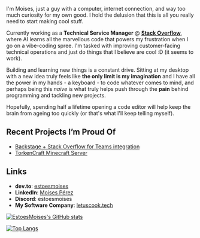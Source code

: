 I'm Moises, just a guy with a computer, internet connection, and way too much curiosity for my own good. I hold the delusion that this is all you really need to start making cool stuff.

Currently working as a **Technical Service Manager** @ **[Stack Overflow](https://stackoverflow.com/)**, where AI learns all the marvellous code that powers my frustration when I go on a vibe-coding spree. I'm tasked with improving customer-facing technical operations and just do things that I believe are cool :D (it seems to work).

Building and learning new things is a constant drive. Sitting at my desktop with a new idea truly feels like **the only limit is my imagination** and I have all the power in my hands - a keyboard - to code whatever comes to mind, and perhaps being this *naive* is what truly helps push through the **pain** behind programming and tackling new projects.

Hopefully, spending half a lifetime opening a code editor will help keep the brain from ageing too quickly (or that's what I'll keep telling myself).
  
## Recent Projects I’m Proud Of

* [Backstage + Stack Overflow for Teams integration](https://github.com/StackExchange/backstage-stackoverflow)
* [TorkenCraft Minecraft Server](https://torkencraft.es/)

## Links

* **dev.to**: [estoesmoises](https://dev.to/estoesmoises)
* **LinkedIn**: [Moises Pérez](https://www.linkedin.com/in/moisesiperez/)
* **Discord**: estoesmoises
* **My Software Company**: [letuscook.tech](https://letuscook.tech/)

[![EstoesMoises's GitHub stats](https://githubstats.estoesmoises.me/api?username=estoesmoises&theme=bear)](https://github.com/anuraghazra/github-readme-stats)

[![Top Langs](https://githubstats.estoesmoises.me/api/top-langs/?username=estoesmoises&size_weight=0.5&count_weight=0.5&exclude_repo=stack-api-utilities&layout=compact&hide=MDX&langs_count=5&theme=bear)](https://github.com/anuraghazra/github-readme-stats)
